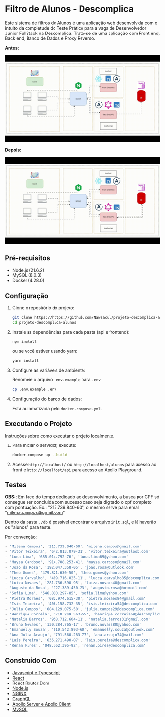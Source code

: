 # Filtro de Alunos - Descomplica

Este sistema de filtros de Alunos é uma aplicação web desenvolvida com o intuito da completude do Teste Prático para a vaga de Desenvolvedor Júnior FullStack na Descomplica. Trata-se de uma aplicação com Front end, Back end, Banco de Dados e Proxy Reverso.

**Antes:**

![](estrutura.gif)

**Depois:**

![](diagrama-funcional-atualizado-db-maior.gif)

## Pré-requisitos

- Node.js (21.6.2)
- MySQL (8.0.3)
- Docker (4.28.0)

## Configuração

1. Clone o repositório do projeto:
   ```bash
   git clone https://https://github.com/Nawsacul/projeto-descomplica-alunos.git
   cd projeto-descomplica-alunos
   ```

2. Instale as dependências para cada pasta (api e frontend):
   ```bash
   npm install
   ```
   ou se você estiver usando yarn:
   ```bash
   yarn install
   ```

3. Configure as variáveis de ambiente:

   Renomeie o arquivo `.env.example` para `.env`
   ```bash
   cp .env.example .env
   ```

4. Configuração do banco de dados:

   Está automatizada pelo `docker-compose.yml`.

## Executando o Projeto

Instruções sobre como executar o projeto localmente.

1. Para iniciar o servidor, execute:
   ```bash
   docker-compose up --build
   ```

2. Acesse `http://localhost/` ou `http://localhost/alunos` para acesso ao front e `http://localhost/api` para acesso ao Apollo Playground.

## Testes

**OBS:**: Em face do tempo dedicado ao desenvolvimento, a busca por CPF só consegue ser concluida com sucesso caso seja digitado o cpf completo com pontuação. Ex.: "215.739.840-60", o mesmo serve para email "milena.campos@gmail.com"

Dentro da pasta `./db` é possível encontrar o arquivo `init.sql`, e lá haverão os "alunos" para teste.

Por convenção:

```js
- 'Milena Campos', '215.739.840-60', 'milena.campos@gmail.com'
- 'Vitor Teixeira', '642.813.079-31', 'vitor.teixeira@outlook.com'
- 'Luna Lima', '685.014.792-76', 'luna.lima69@yahoo.com'
- 'Maysa Cardoso', '914.708.253-41', 'maysa.cardoso@gmail.com'
- 'Joao da Rosa', '192.047.358-05', 'joao.rosa@outlook.com'
- 'Theo Gomes', '479.821.630-50', 'theo.gomes@yahoo.com'
- 'Lucca Carvalho', '489.716.025-11', 'lucca.carvalho85@dscomplica.com'
- 'Luiza Novaes', '281.736.590-95', 'luiza.novaes40@gmail.com'
- 'Augusto da Rosa', '127.389.450-23', 'augusto.rosa@hotmail.com'
- 'Sofia Lima', '546.810.297-85', 'sofia.lima@yahoo.com'
- 'Pietra Moraes', '082.974.615-30', 'pietra.moraes84@gmail.com'
- 'Isis Teixeira', '406.158.732-35', 'isis.teixeira54@descomplica.com'
- 'Julia Campos', '684.129.075-58', 'julia.campos29@descomplica.com'
- 'Henrique Correia', '718.249.563-55', 'henrique.correia69@descomplica.com'
- 'Natalia Barros', '958.712.604-11', 'natalia.barros31@gmail.com'
- 'Bruno Novaes', '130.284.765-17', 'bruno.novaes80@yahoo.com'
- 'Emanuelly Souza', '610.542.893-60', 'emanuelly.souza@outlook.com'
- 'Ana Julia Araujo', '791.560.283-77', 'ana.araujo74@mail.com'
- 'Lais Pereira', '635.271.490-07', 'lais.pereira@descomplica.com'
- 'Renan Pires', '048.762.395-92', 'renan.pires@descomplica.com'
```

## Construído Com

- [Javascript e Typescript](https://www.typescriptlang.org/)
- [React](https://reactjs.org/)
- [React Router Dom](https://reactrouter.com/en/main)
- [Node.js](https://nodejs.org/)
- [NGINX](https://docs.nginx.com/)
- [GraphQL](https://graphql.org/)
- [Apollo Server e Apollo Client](https://www.apollographql.com/docs/apollo-server/)
- [MySQL](https://www.mysql.com/)